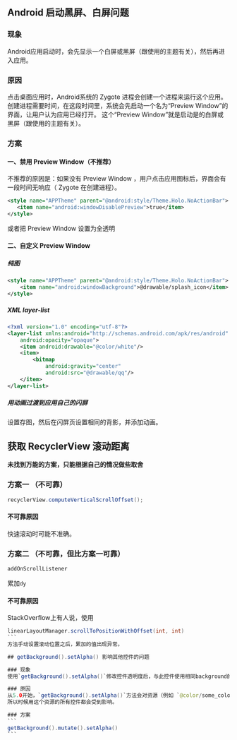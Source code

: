 ---
---

## Android 启动黑屏、白屏问题

### 现象

Android应用启动时，会先显示一个白屏或黑屏（跟使用的主题有关），然后再进入应用。

### 原因

点击桌面应用时，Android系统的 Zygote 进程会创建一个进程来运行这个应用。
创建进程需要时间，在这段时间里，系统会先启动一个名为“Preview Window”的界面，让用户认为应用已经打开。
这个“Preview Window”就是启动是的白屏或黑屏（跟使用的主题有关）。

### 方案

#### 一、禁用 Preview Window（不推荐）

不推荐的原因是：如果没有 Preview Window ，用户点击应用图标后，界面会有一段时间无响应（ Zygote 在创建进程）。
```xml
<style name="APPTheme" parent="@android:style/Theme.Holo.NoActionBar">
   <item name="android:windowDisablePreview">true</item>
</style>
```
或者把 Preview Window 设置为全透明

#### 二、自定义 Preview Window

##### 纯图
```xml
<style name="APPTheme" parent="@android:style/Theme.Holo.NoActionBar">
    <item name="android:windowBackground">@drawable/splash_icon</item>
</style>
```

##### XML layer-list
```xml
<?xml version="1.0" encoding="utf-8"?>
<layer-list xmlns:android="http://schemas.android.com/apk/res/android"
    android:opacity="opaque">
    <item android:drawable="@color/white"/>
    <item>
        <bitmap
            android:gravity="center"
            android:src="@drawable/qq"/>
    </item>
</layer-list>
```

##### 用动画过渡到应用自己的闪屏

设置存图，然后在闪屏页设置相同的背影，并添加动画。

## 获取 RecyclerView 滚动距离

**未找到万能的方案，只能根据自己的情况做些取舍**

### 方案一 （不可靠）

```java
recyclerView.computeVerticalScrollOffset();
```
#### 不可靠原因
快速滚动时可能不准确。

### 方案二 （不可靠，但比方案一可靠）

```java
addOnScrollListener
```
累加`dy`

#### 不可靠原因
StackOverflow上有人说，使用
````java
linearLayoutManager.scrollToPositionWithOffset(int, int)
```
方法手动设置滚动位置之后，累加的值出现异常。

## getBackground().setAlpha() 影响其他控件的问题

### 现象
使用`getBackground().setAlpha()`修改控件透明度后，与此控件使用相同background的其他控件的透明度也会有相同的变化。

### 原因
从5.0开始，`getBackground().setAlpha()`方法会对资源（例如 `@color/some_color`）进行变更，<br/>
所以时候用这个资源的所有控件都会受到影响。

### 方案
```
getBackground().mutate().setAlpha()
```
